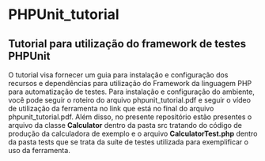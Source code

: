 # PHPUnit_tutorial

## Tutorial para utilização do framework de testes PHPUnit

O tutorial visa fornecer um guia para instalação e configuração dos recursos e dependências para utilização do Framework da linguagem PHP para automatização de testes.
Para instalação e configuração do ambiente, você pode seguir o roteiro do arquivo phpunit_tutorial.pdf e seguir o vídeo de utilização da ferramenta no link que está no final do arquivo phpunit_tutorial.pdf.
Além disso, no presente repositório estão presentes o arquivo da classe <b>Calculator</b> dentro da pasta src tratando do código de produção da calculadora de exemplo e o arquivo <b>CalculatorTest.php</b> dentro da pasta tests que se trata da suíte de testes utilizada para exemplificar o uso da ferramenta.
